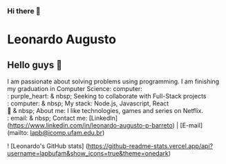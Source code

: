 ### Hi there 👋

# Leonardo Augusto

## Hello guys 👋
I am passionate about solving problems using programming.
I am finishing my graduation in Computer Science: computer:
  <br/>: purple_heart: & nbsp; Seeking to collaborate with Full-Stack projects
  <br/>: computer: & nbsp; My stack: Node.js, Javascript, React
  <br/> 💬 & nbsp; About me: I like technologies, games and series on Netflix.
  <br/>: email: & nbsp; Contact me: [LinkedIn] (https://www.linkedin.com/in/leonardo-augusto-p-barreto)
|
[E-mail] (mailto: lapb@icomp.ufam.edu.br)

! [Leonardo's GitHub stats] (https://github-readme-stats.vercel.app/api?username=lapbufam&show_icons=true&theme=onedark)
